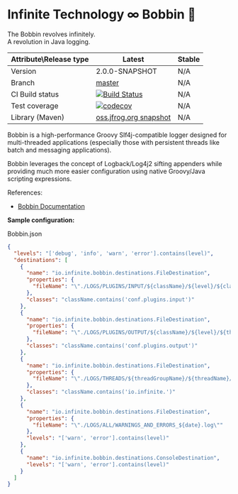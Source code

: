 # Infinite Technology ∞ Bobbin 📼

The Bobbin revolves infinitely.\
A revolution in Java logging.

|Attribute\Release type|Latest|Stable|
|----------------------|------|------|
|Version|2.0.0-SNAPSHOT|N/A|
|Branch|[master](https://github.com/INFINITE-TECHNOLOGY/BOBBIN)|N/A|
|CI Build status|[![Build Status](https://travis-ci.com/INFINITE-TECHNOLOGY/BOBBIN.svg?branch=master)](https://travis-ci.com/INFINITE-TECHNOLOGY/BOBBIN)|N/A|
|Test coverage|[![codecov](https://codecov.io/gh/INFINITE-TECHNOLOGY/BOBBIN/branch/master/graphs/badge.svg)](https://codecov.io/gh/INFINITE-TECHNOLOGY/BOBBIN/branch/master/graphs)|N/A|
|Library (Maven)|[oss.jfrog.org snapshot](https://oss.jfrog.org/artifactory/webapp/#/artifacts/browse/tree/General/oss-snapshot-local/io/infinite/bobbin/2.0.0-SNAPSHOT)|N/A|

Bobbin is a high-performance Groovy Slf4j-compatible logger designed for multi-threaded applications (especially those with persistent threads like batch and messaging applications).

Bobbin leverages the concept of Logback/Log4j2 sifting appenders while providing much more easier configuration using native Groovy/Java scripting expressions.

References:
* [Bobbin Documentation](https://github.com/INFINITE-TECHNOLOGY/BOBBIN/wiki)


**Sample configuration:**

Bobbin.json

```json
{
  "levels": "['debug', 'info', 'warn', 'error'].contains(level)",
  "destinations": [
    {
      "name": "io.infinite.bobbin.destinations.FileDestination",
      "properties": {
        "fileName": "\"./LOGS/PLUGINS/INPUT/${className}/${level}/${className}_${level}.log\""
      },
      "classes": "className.contains('conf.plugins.input')"
    },
    {
      "name": "io.infinite.bobbin.destinations.FileDestination",
      "properties": {
        "fileName": "\"./LOGS/PLUGINS/OUTPUT/${className}/${level}/${threadName}_${level}_${date}.log\""
      },
      "classes": "className.contains('conf.plugins.output')"
    },
    {
      "name": "io.infinite.bobbin.destinations.FileDestination",
      "properties": {
        "fileName": "\"./LOGS/THREADS/${threadGroupName}/${threadName}/${level}/${threadName}_${level}_${date}.log\""
      },
      "classes": "className.contains('io.infinite.')"
    },
    {
      "name": "io.infinite.bobbin.destinations.FileDestination",
      "properties": {
        "fileName": "\"./LOGS/ALL/WARNINGS_AND_ERRORS_${date}.log\""
      },
      "levels": "['warn', 'error'].contains(level)"
    },
    {
      "name": "io.infinite.bobbin.destinations.ConsoleDestination",
      "levels": "['warn', 'error'].contains(level)"
    }
  ]
}
```
